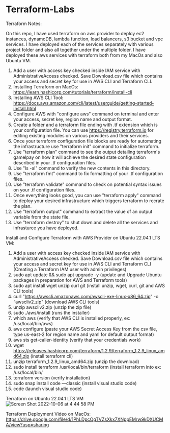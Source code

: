 # Terraform-Labs

Terraform Notes: 

On this repo, I have used terraform on aws provider to deploy ec2 instances, dynamoDB, lambda function, load balancers, s3 bucket and vpc services. I have deployed each of the services separately with various project folder and also all together under the multiple folder. I have deployed these aws services with terraform both from my MacOs and also Ubuntu VM. 

1. Add a user with access key checked inside IAM service with AdministrativeAccess checked. Save Download.csv file which contains your access and secret key for use in AWS CLI and Terraform CLI.
2. Installing Terraform on MacOs: https://learn.hashicorp.com/tutorials/terraform/install-cli
3. Installing AWS CLI Tool: https://docs.aws.amazon.com/cli/latest/userguide/getting-started-install.html
4. Configure AWS with "configure aws" command on terminal and enter your access, secret key, region name and output format. 
5. Create a folder and a terraform file ending with .tf extension which is your configuration file. You can use https://registry.terraform.io for editing existing modules on various providers and their services.
6. Once your terraform configuration file blocks are ready for automating the infrastructure use "terraform init" command to initialize terraform.
7. Use "terraform plan" command to see the output detailing terraform's gamelpay on how it will achieve the desired state configuration described in your .tf configuration files. 
8. Use "ls -al" command to verify the new contents in this directory. 
9. Use "terraform fmt" command to fix formatting of your .tf configuration files.
10. Use "terraform validate" command to check on potential syntax issues on your .tf configuration files.
11. Once everything looks good, you can use "terraform apply" command to deploy your desired infrastructure which triggers terraform to recrate the plan. 
12. Use "terraform output" command to extract the value of an output variable from the state file.
13. Use "terraform destroy" to shut down and delete all the services and infrasturce you have deployed.

Install and Configure Terraform with AWS Provider on Ubuntu 22.04.1 LTS VM:

1. Add a user with access key checked inside IAM service with AdministrativeAccess checked. Save Download.csv file which contains your access and secret key for use in AWS CLI and Terraform CLI (Creating  a Terraform IAM user with admin privileges)
2. sudo apt update && sudo apt upgrade -y (update and Upgrade Ubuntu packages in preparation for AWS and Terraform tools)
3. sudo apt install wget unzip curl git (install unzip, wget, curl, git and AWS CLI tools)
4. curl "https://awscli.amazonaws.com/awscli-exe-linux-x86_64.zip" -o “awscliv2.zip" (download AWS CLI tools)
5. unzip awscliv2.zip (unzip the zip file)
6. sudo ./aws/install (runs the installer)
7. which aws (verify that AWS CLI is installed properly, ex: /usr/local/bin/aws)
8. aws configure (paste your AWS Secret Access Key from the csv file, type us-east-2 for region name and yaml for default output format)
9. aws sts get-caller-identity (verify that your credentials work)
10. wget https://releases.hashicorp.com/terraform/1.2.9/terraform_1.2.9_linux_amd64.zip (install terraform cli)
11. unzip terraform_1.2.9_linux_amd64.zip (unzip the download)
12. sudo install terraform /usr/local/bin/terraform (install terraform into ex: /usr/local/bin/
13. terraform version (verify installation)
14. sudo snap install code —classic (install visual studio code)
15. code (launch visual studio code)

Terraform on Ubuntu 22.04.1 LTS VM
![Screen Shot 2022-10-06 at 4 44 58 PM](https://user-images.githubusercontent.com/68933712/194416051-11f5d18c-5b73-4603-8f4b-3f5b95885c94.png)

Terraform Deployment Video on MacOs:
https://drive.google.com/file/d/1PhLDpcOgTVZsXkx7XNppEMrw9kDXUCMA/view?usp=sharing
